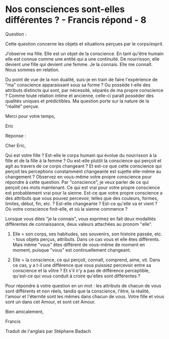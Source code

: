 # Nos consciences sont-elles différentes ? - Francis répond - 8

Question :

Cette question concerne les objets et situations per&ccedil;ues par le corps/esprit.

J&rsquo;observe ma fille. Elle est un objet de la conscience. En tant qu'&ecirc;tre humain elle est connue comme une entit&eacute; qui a une continuit&eacute;. De nourrisson, elle devient une fille qui devient une femme. Je la connais. Elle me conna&icirc;t. Nous sommes en relation.

Du point de vue de la non dualit&eacute;, suis-je en train de faire l'exp&eacute;rience de "ma" conscience apparaissant sous sa forme ? Ou poss&egrave;de t-elle des attributs distincts qui sont, par n&eacute;cessit&eacute;, s&eacute;par&eacute;s de ma propre conscience ? Comme toute relation intime et ancienne, celle-ci para&icirc;t poss&eacute;der des qualit&eacute;s uniques et pr&eacute;dictibles. Ma question porte sur la nature de la "r&eacute;alit&eacute;" per&ccedil;ue.

Merci pour votre temps,

Eric

R&eacute;ponse : 

Cher Eric,

Qui est votre fille ? Est-elle le corps humain qui &eacute;volue du nourrisson &agrave; la fille et de la fille &agrave; la femme ? Ou est-elle plut&ocirc;t la conscience qui per&ccedil;oit et agit au travers de ce corps changeant ? Et est-ce que cette conscience qui per&ccedil;oit les perceptions constamment changeante est sujette elle-m&ecirc;me au changement ? Observez en vous-m&ecirc;me votre propre conscience pour r&eacute;pondre &agrave; cette question. Par "conscience", je veux parler de ce qui per&ccedil;oit ces mots maintenant. Ce qui est vrai pour votre propre conscience est probablement vrai pour la sienne. Est-ce que votre propre conscience a des attributs que vous pouvez percevoir, telles que des couleurs, formes, limites, d&eacute;but, fin, etc. ? Est-elle changeante ? Est-ce qu'elle va et vient ? O&ugrave; votre conscience finit-elle, et o&ugrave; la sienne commence ?

Lorsque vous dites "je la connais", vous exprimez en fait deux modalit&eacute;s diff&eacute;rentes de connaissance, deux valeurs attach&eacute;es au pronom "elle".

1. Elle = son corps, ses habitudes, ses souvenirs, son histoire pass&eacute;e, etc. - tous objets per&ccedil;us, attributs. Dans ce cas vous et elle &ecirc;tes diff&eacute;rents. Mais m&ecirc;me "vous" &ecirc;tes diff&eacute;rent de vous-m&ecirc;me de moment en moment, puisque "vous" est continuellement changeant.

2. Elle = la conscience, ce qui per&ccedil;oit, conna&icirc;t, comprend, aime, vit. Dans ce cas, y a t-il une diff&eacute;rence que vous puissiez percevoir entre sa conscience et la v&ocirc;tre ? Et s'il n'y a pas de diff&eacute;rence perceptible, qu'est-ce qui vous conduit &agrave; croire qu'elles sont diff&eacute;rentes ?

Pour r&eacute;pondre &agrave; votre question en un mot : les attributs de chacun de vous sont diff&eacute;rents et non r&eacute;els, tandis que la conscience, l'&ecirc;tre, la r&eacute;alit&eacute;, l'amour et l'&eacute;ternit&eacute; sont les m&ecirc;mes dans chacun de vous. Votre fille et vous sont un dans cet Amour, et sont cet Amour.

Bien amicalement,

Francis

Traduit de l'anglais par St&eacute;phane Badach


